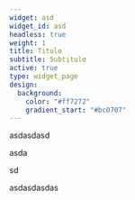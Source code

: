 ```yaml
---
widget: asd
widget_id: asd
headless: true
weight: 1
title: Titulo
subtitle: Subtitulo
active: true
type: widget_page
design:
  background:
    color: "#ff7272"
    gradient_start: "#bc0707"
---
```

asdasdasd

asda

sd

asdasdasdas